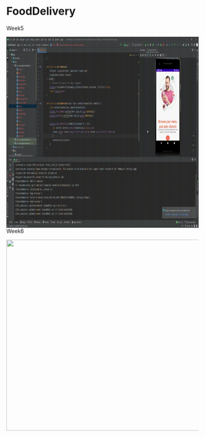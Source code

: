 # FoodDelivery

Week5

<p><img align="left" src="https://github.com/TuNguyen227/FoodDelivery/blob/master/app/src/main/res/raw/week5.gif" width="1000" height="500"</p>

Week6
  
<p><img align="left" src="https://github.com/TuNguyen227/FoodDelivery/blob/master/app/src/main/res/raw/week6.gif" width="1000" height="500"</p>
  
